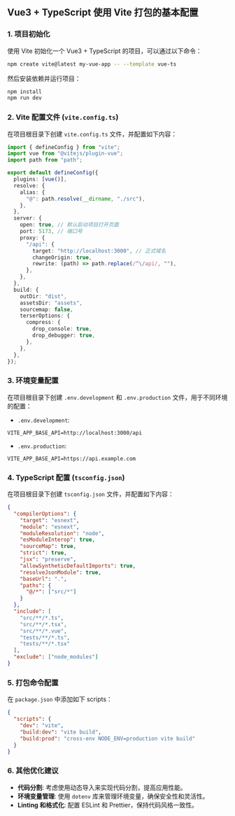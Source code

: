 ## Vue3 + TypeScript 使用 Vite 打包的基本配置

### 1. 项目初始化

使用 Vite 初始化一个 Vue3 + TypeScript 的项目，可以通过以下命令：

```bash
npm create vite@latest my-vue-app -- --template vue-ts
```

然后安装依赖并运行项目：

```bash
npm install
npm run dev
```

### 2. Vite 配置文件 (`vite.config.ts`)

在项目根目录下创建 `vite.config.ts` 文件，并配置如下内容：

```typescript
import { defineConfig } from "vite";
import vue from "@vitejs/plugin-vue";
import path from "path";

export default defineConfig({
  plugins: [vue()],
  resolve: {
    alias: {
      "@": path.resolve(__dirname, "./src"),
    },
  },
  server: {
    open: true, // 默认启动项目打开页面
    port: 5173, // 端口号
    proxy: {
      "/api": {
        target: "http://localhost:3000", // 正式域名
        changeOrigin: true,
        rewrite: (path) => path.replace(/^\/api/, ""),
      },
    },
  },
  build: {
    outDir: "dist",
    assetsDir: "assets",
    sourcemap: false,
    terserOptions: {
      compress: {
        drop_console: true,
        drop_debugger: true,
      },
    },
  },
});
```

### 3. 环境变量配置

在项目根目录下创建 `.env.development` 和 `.env.production` 文件，用于不同环境的配置：

- `.env.development`:

```
VITE_APP_BASE_API=http://localhost:3000/api
```

- `.env.production`:

```
VITE_APP_BASE_API=https://api.example.com
```

### 4. TypeScript 配置 (`tsconfig.json`)

在项目根目录下创建 `tsconfig.json` 文件，并配置如下内容：

```json
{
  "compilerOptions": {
    "target": "esnext",
    "module": "esnext",
    "moduleResolution": "node",
    "esModuleInterop": true,
    "sourceMap": true,
    "strict": true,
    "jsx": "preserve",
    "allowSyntheticDefaultImports": true,
    "resolveJsonModule": true,
    "baseUrl": ".",
    "paths": {
      "@/*": ["src/*"]
    }
  },
  "include": [
    "src/**/*.ts",
    "src/**/*.tsx",
    "src/**/*.vue",
    "tests/**/*.ts",
    "tests/**/*.tsx"
  ],
  "exclude": ["node_modules"]
}
```

### 5. 打包命令配置

在 `package.json` 中添加如下 scripts：

```json
{
  "scripts": {
    "dev": "vite",
    "build:dev": "vite build",
    "build:prod": "cross-env NODE_ENV=production vite build"
  }
}
```

### 6. 其他优化建议

- **代码分割**: 考虑使用动态导入来实现代码分割，提高应用性能。
- **环境变量管理**: 使用 `dotenv` 库来管理环境变量，确保安全性和灵活性。
- **Linting 和格式化**: 配置 ESLint 和 Prettier，保持代码风格一致性。
